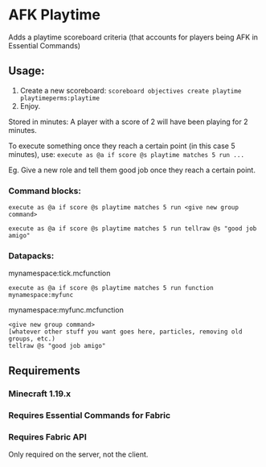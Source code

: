 # AFK Playtime

Adds a playtime scoreboard criteria (that accounts for players being AFK in Essential Commands)

## Usage:
1. Create a new scoreboard: `scoreboard objectives create playtime playtimeperms:playtime`
2. Enjoy.

Stored in minutes:
A player with a score of 2 will have been playing for 2 minutes.

To execute something once they reach a certain point (in this case 5 minutes), use:
`execute as @a if score @s playtime matches 5 run ...`

Eg. Give a new role and tell them good job once they reach a certain point.
### Command blocks:

`execute as @a if score @s playtime matches 5 run <give new group command>`

`execute as @a if score @s playtime matches 5 run tellraw @s "good job amigo"`

### Datapacks:
mynamespace:tick.mcfunction
```
execute as @a if score @s playtime matches 5 run function mynamespace:myfunc
```

mynamespace:myfunc.mcfunction
```
<give new group command>
[whatever other stuff you want goes here, particles, removing old groups, etc.)
tellraw @s "good job amigo"
```



## Requirements

### Minecraft 1.19.x
### Requires Essential Commands for Fabric
### Requires Fabric API

Only required on the server, not the client.
